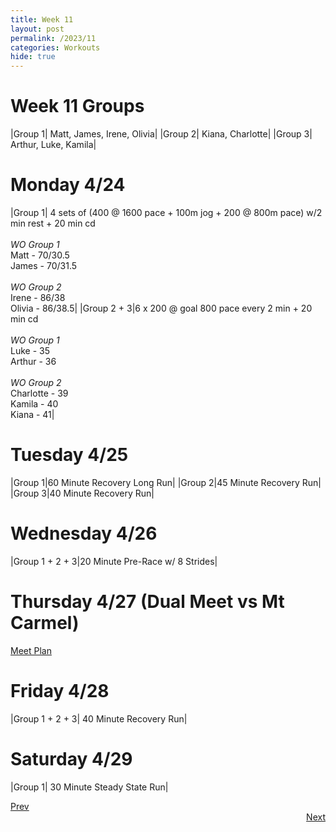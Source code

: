 ```yaml
---
title: Week 11
layout: post
permalink: /2023/11
categories: Workouts
hide: true
---
```



# Week 11 Groups

|Group 1| Matt, James, Irene, Olivia|
|Group 2| Kiana, Charlotte|
|Group 3| Arthur, Luke, Kamila|

# Monday 4/24

|Group 1| 4 sets of (400 @ 1600 pace + 100m jog + 200 @ 800m pace) w/2 min rest + 20 min cd <br><br> *WO Group 1* <br> Matt - 70/30.5 <br> James - 70/31.5 <br><br> *WO Group 2* <br> Irene - 86/38 <br> Olivia - 86/38.5|
|Group 2 + 3|6 x 200 @ goal 800 pace every 2 min + 20 min cd <br><br> *WO Group 1* <br> Luke - 35 <br> Arthur  - 36 <br><br> *WO Group 2* <br> Charlotte - 39 <br> Kamila - 40 <br> Kiana - 41|

# Tuesday 4/25

|Group 1|60 Minute Recovery Long Run| 
|Group 2|45 Minute Recovery Run|
|Group 3|40 Minute Recovery Run|

# Wednesday 4/26 

|Group 1 + 2 + 3|20 Minute Pre-Race w/ 8 Strides|

# Thursday 4/27 (Dual Meet vs Mt Carmel)

[Meet Plan]({{site.baseurl}}/2023/MC)

# Friday 4/28

|Group 1 + 2 + 3| 40 Minute Recovery Run|

# Saturday 4/29

|Group 1| 30 Minute Steady State Run|

<div style="text-align: left"> <a href="{{site.baseurl}}/2023/10">Prev</a></div> 
<div style="text-align: right"> <a href="{{site.baseurl}}/2023/12">Next</a></div>
